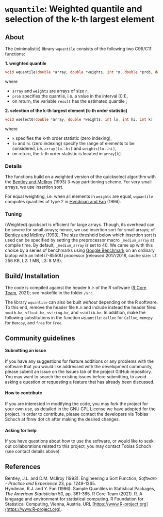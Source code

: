 # `wquantile`: Weighted quantile and selection of the k-th largest element

## About 
The (minimalistic) library `wquantile` consists of the following two C99/C11 functions: 

**1. weighted quantile**
```C
void wquantile(double *array, double *weights, int *n, double *prob, double *result)
```
where

   * `array` and `weights` are arrays of size `n`, 
   * `prob` specifies the quantile, i.e. a value in the interval [0,1],
   * on return, the variable `result` has the estimated quantile ; 

**2. selection of the k-th largest element (k-th order statistic)**

```C
void wselect0(double *array, double *weights, int lo, int hi, int k)
``` 

where 

   * `k` specifies the k-th order statistic (zero indexing),
   * `lo` and `hi` (zero indexing) specify the range of elements to be considered, i.e. `array[lo..hi]` and `weights[lo..hi]`,
   * on return, the k-th order statistic is located in `array[k]`. 

### Details
The functions build on a weighted version of the quickselect algorithm with the [Bentley and McIlroy](#References) (1993) 3-way partitioning scheme. For very small arrays, we use insertion sort.

For equal weighting, i.e. when all elements in `weights` are equal, `wquantile` computes quantiles of type 2 in [Hyndman and Fan](#References) (1996). 

### Tuning  
(Weighted) quicksort is efficient for large arrays. Though, its overhead can be severe for small arrays; hence, we use insertion sort for small arrays; cf. [Bentley and McIlroy](#References) (1993). The size threshold below which insertion sort is used can be specified by setting the preprocessor macro `_medium_array` at compile time. By default, `_medium_array` is set to 40. We came up with this choice by a series of benchmarks using [Google Benchmark](https://github.com/google/benchmark) on an ordinary laptop with an Intel i7-8550U processor (released 2017/2018, cache size: L1: 256 KB, L2: 1 MB, L3: 8 MB). 

## Build/ Installation 
The code is compiled against the header `R.h` of the R software ([R Core Team](#References), 2021); see makefile in the folder `/src`. 

The library `wquantile` can also be built *without* depending on the R software. To this end, remove the header file `R.h` and include instead the header files: `<math.h>`, `<float.h>`, `<string.h>`, and `<stdlib.h>`. In addition, make the following substitutions in the function `wquantile`: `calloc` for `Calloc`, `memcpy` for `Memcpy`, and `free` for `Free`.  

## Community guidelines

#### Submitting an issue
If you have any suggestions for feature additions or any problems with the software that you would like addressed with the development community, please submit an issue on the Issues tab of the project GitHub repository. You may want to search the existing issues before submitting, to avoid asking a question or requesting a feature that has already been discussed.

#### How to contribute
If you are interested in modifying the code, you may fork the project for your own use, as detailed in the GNU GPL License we have adopted for the project. In order to contribute, please contact the developers via Tobias Schoch at fhnw dot ch after making the desired changes. 

#### Asking for help
If you have questions about how to use the software, or would like to seek out collaborations related to this project, you may contact Tobias Schoch (see contact details above). 


## References 

Bentley, J.L. and D.M. McIlroy (1993). Engineering a Sort Function, *Software - Practice and Experience* 23, pp. 1249-1265.  
Hyndman, R.J. and Y. Fan (1996). Sample Quantiles in Statistical Packages, *The American Statistician* 50, pp. 361-365.
R Core Team (2021). R. A language and environment for statistical computing. R Foundation for Statistical Computing, Vienna, Austria. URL [https://www.R-project.org](https://www.R-project.org).
